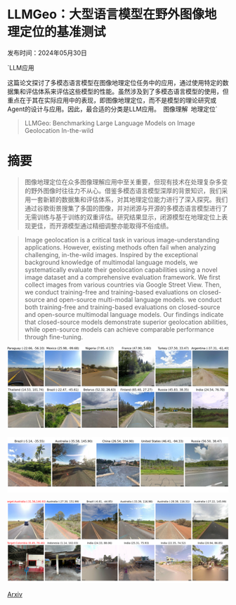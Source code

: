 # LLMGeo：大型语言模型在野外图像地理定位的基准测试

发布时间：2024年05月30日

`LLM应用

这篇论文探讨了多模态语言模型在图像地理定位任务中的应用，通过使用特定的数据集和评估体系来评估这些模型的性能。虽然涉及到了多模态语言模型的使用，但重点在于其在实际应用中的表现，即图像地理定位，而不是模型的理论研究或Agent的设计与应用。因此，最合适的分类是LLM应用。` `图像理解` `地理定位`

> LLMGeo: Benchmarking Large Language Models on Image Geolocation In-the-wild

# 摘要

> 图像地理定位在众多图像理解应用中至关重要，但现有技术在处理复杂多变的野外图像时往往力不从心。借鉴多模态语言模型深厚的背景知识，我们采用一套新颖的数据集和评估体系，对其地理定位能力进行了深入探究。我们通过谷歌街景搜集了多国的图像，并对闭源与开源的多模态语言模型进行了无需训练与基于训练的双重评估。研究结果显示，闭源模型在地理定位上表现更佳，而开源模型通过精细调整亦能取得不俗成绩。

> Image geolocation is a critical task in various image-understanding applications. However, existing methods often fail when analyzing challenging, in-the-wild images. Inspired by the exceptional background knowledge of multimodal language models, we systematically evaluate their geolocation capabilities using a novel image dataset and a comprehensive evaluation framework. We first collect images from various countries via Google Street View. Then, we conduct training-free and training-based evaluations on closed-source and open-source multi-modal language models. we conduct both training-free and training-based evaluations on closed-source and open-source multimodal language models. Our findings indicate that closed-source models demonstrate superior geolocation abilities, while open-source models can achieve comparable performance through fine-tuning.

![LLMGeo：大型语言模型在野外图像地理定位的基准测试](../../../paper_images/2405.20363/samples.png)

![LLMGeo：大型语言模型在野外图像地理定位的基准测试](../../../paper_images/2405.20363/static_few_shots.png)

![LLMGeo：大型语言模型在野外图像地理定位的基准测试](../../../paper_images/2405.20363/dynamic_few_shot.png)

[Arxiv](https://arxiv.org/abs/2405.20363)